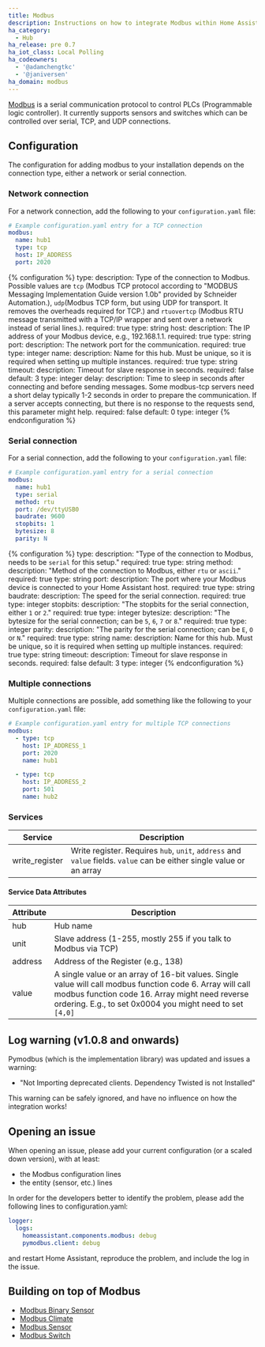 ```yaml
---
title: Modbus
description: Instructions on how to integrate Modbus within Home Assistant.
ha_category:
  - Hub
ha_release: pre 0.7
ha_iot_class: Local Polling
ha_codeowners:
  - '@adamchengtkc'
  - '@janiversen'
ha_domain: modbus
---
```


[Modbus](http://www.modbus.org/) is a serial communication protocol to control PLCs (Programmable logic controller).
It currently supports sensors and switches which can be controlled over serial, TCP, and UDP connections.

## Configuration

The configuration for adding modbus to your installation depends on the connection type, either a network or serial connection.

### Network connection

For a network connection, add the following to your `configuration.yaml` file:

```yaml
# Example configuration.yaml entry for a TCP connection
modbus:
  name: hub1
  type: tcp
  host: IP_ADDRESS
  port: 2020
```

{% configuration %}
type:
  description: Type of the connection to Modbus. Possible values are `tcp` (Modbus TCP protocol according to "MODBUS Messaging Implementation Guide version 1.0b" provided by Schneider Automation.), `udp`(Modbus TCP form, but using UDP for transport. It removes the overheads required for TCP.) and `rtuovertcp` (Modbus RTU message transmitted with a TCP/IP wrapper and sent over a network instead of serial lines.).
  required: true
  type: string
host:
  description: The IP address of your Modbus device, e.g., 192.168.1.1.
  required: true
  type: string
port:
  description: The network port for the communication.
  required: true
  type: integer
name:
  description: Name for this hub. Must be unique, so it is required when setting up multiple instances.
  required: true
  type: string
timeout:
  description: Timeout for slave response in seconds.
  required: false
  default: 3
  type: integer
delay:
  description: Time to sleep in seconds after connecting and before sending messages. Some modbus-tcp servers need a short delay typically 1-2 seconds in order to prepare the communication. If a server accepts connecting, but there is no response to the requests send, this parameter might help.
  required: false
  default: 0
  type: integer
{% endconfiguration %}

### Serial connection

For a serial connection, add the following to your `configuration.yaml` file:

```yaml
# Example configuration.yaml entry for a serial connection
modbus:
  name: hub1
  type: serial
  method: rtu
  port: /dev/ttyUSB0
  baudrate: 9600
  stopbits: 1
  bytesize: 8
  parity: N
```

{% configuration %}
type:
  description: "Type of the connection to Modbus, needs to be `serial` for this setup."
  required: true
  type: string
method:
  description: "Method of the connection to Modbus, either `rtu` or `ascii`."
  required: true
  type: string
port:
  description: The port where your Modbus device is connected to your Home Assistant host.
  required: true
  type: string
baudrate:
  description: The speed for the serial connection.
  required: true
  type: integer
stopbits:
  description: "The stopbits for the serial connection, either `1` or `2`."
  required: true
  type: integer
bytesize:
  description: "The bytesize for the serial connection; can be `5`, `6`, `7` or `8`."
  required: true
  type: integer
parity:
  description: "The parity for the serial connection; can be `E`, `O` or `N`."
  required: true
  type: string
name:
  description: Name for this hub. Must be unique, so it is required when setting up multiple instances.
  required: true
  type: string
timeout:
  description: Timeout for slave response in seconds.
  required: false
  default: 3
  type: integer
{% endconfiguration %}

### Multiple connections

Multiple connections are possible, add something like the following to your `configuration.yaml` file:

```yaml
# Example configuration.yaml entry for multiple TCP connections
modbus:
  - type: tcp
    host: IP_ADDRESS_1
    port: 2020
    name: hub1

  - type: tcp
    host: IP_ADDRESS_2
    port: 501
    name: hub2
```

### Services


| Service | Description |
| ------- | ----------- |
| write_register | Write register. Requires `hub`, `unit`, `address` and `value` fields. `value` can be either single value or an array |

#### Service Data Attributes

| Attribute | Description |
| --------- | ----------- |
| hub       | Hub name |
| unit      | Slave address (1-255, mostly 255 if you talk to Modbus via TCP) |
| address   | Address of the Register (e.g., 138) |
| value     | A single value or an array of 16-bit values. Single value will call modbus function code 6. Array will call modbus function code 16. Array might need reverse ordering. E.g., to set 0x0004 you might need to set `[4,0]` |

## Log warning (v1.0.8 and onwards)

Pymodbus (which is the implementation library) was updated and issues a warning:

 - "Not Importing deprecated clients. Dependency Twisted is not Installed"

This warning can be safely ignored, and have no influence on how the integration
works!

## Opening an issue

When opening an issue, please add your current configuration (or a scaled down version), with at least:

 - the Modbus configuration lines
 - the entity (sensor, etc.) lines

In order for the developers better to identify the problem, please add the
following lines to configuration.yaml:

```yaml
logger:
  logs:
    homeassistant.components.modbus: debug
    pymodbus.client: debug
```

and restart Home Assistant, reproduce the problem, and include the log in the issue.

## Building on top of Modbus

 - [Modbus Binary Sensor](/integrations/binary_sensor.modbus/)
 - [Modbus Climate](/integrations/climate.modbus/)
 - [Modbus Sensor](/integrations/sensor.modbus/)
 - [Modbus Switch](/integrations/switch.modbus/)
